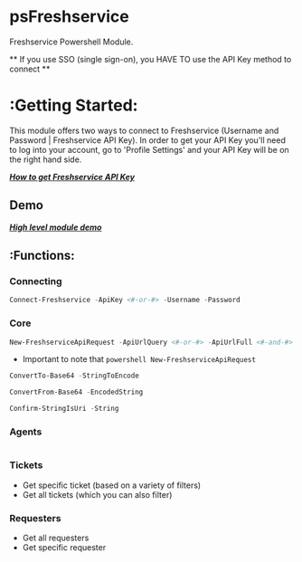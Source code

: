 # psFreshservice

Freshservice Powershell Module.

** If you use SSO (single sign-on), you HAVE TO use the API Key method to connect **

# :Getting Started:

This module offers two ways to connect to Freshservice (Username and Password | Freshservice API Key). In order to get your API Key you'll need to log into your account, go to 'Profile Settings' and your API Key will be on the right hand side.

***[How to get Freshservice API Key](https://help-desk-migration.com/help/how-to-get-freshdesk-freshservice-api-key/)***


## Demo

***[High level module demo](https://github.com/oze4/psFreshservice/blob/master/example/psFreshservice.MODULE-HOW-TO.ps1)***

## :Functions:


### Connecting
```` powershell
Connect-Freshservice -ApiKey <#-or-#> -Username -Password
````

### Core
```` powershell
New-FreshserviceApiRequest -ApiUrlQuery <#-or-#> -ApiUrlFull <#-and-#> -RequestMethod <#-Default|Delete|Get|Head|Merge|Options|Path|Put|Post|Trace-#> -ContentType -AuthorizationHeader -FreshserviceBaseUrl
````
- Important to note that ```` powershell New-FreshserviceApiRequest ````
```` powershell
ConvertTo-Base64 -StringToEncode
````
```` powershell
ConvertFrom-Base64 -EncodedString
````
```` powershell
Confirm-StringIsUri -String
````

### Agents
```` powershell

````


### Tickets

- Get specific ticket (based on a variety of filters)
- Get all tickets (which you can also filter)

### Requesters

- Get all requesters
- Get specific requester
